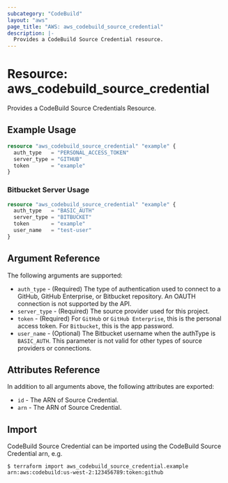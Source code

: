 ```yaml
---
subcategory: "CodeBuild"
layout: "aws"
page_title: "AWS: aws_codebuild_source_credential"
description: |-
  Provides a CodeBuild Source Credential resource.
---
```


# Resource: aws_codebuild_source_credential

Provides a CodeBuild Source Credentials Resource.

## Example Usage

```terraform
resource "aws_codebuild_source_credential" "example" {
  auth_type   = "PERSONAL_ACCESS_TOKEN"
  server_type = "GITHUB"
  token       = "example"
}
```

### Bitbucket Server Usage

```terraform
resource "aws_codebuild_source_credential" "example" {
  auth_type   = "BASIC_AUTH"
  server_type = "BITBUCKET"
  token       = "example"
  user_name   = "test-user"
}
```

## Argument Reference

The following arguments are supported:

* `auth_type` - (Required) The type of authentication used to connect to a GitHub, GitHub Enterprise, or Bitbucket repository. An OAUTH connection is not supported by the API.
* `server_type` - (Required) The source provider used for this project.
* `token` - (Required) For `GitHub` or `GitHub Enterprise`, this is the personal access token. For `Bitbucket`, this is the app password.
* `user_name` - (Optional) The Bitbucket username when the authType is `BASIC_AUTH`. This parameter is not valid for other types of source providers or connections.

## Attributes Reference

In addition to all arguments above, the following attributes are exported:

* `id` - The ARN of Source Credential.
* `arn` - The ARN of Source Credential.

## Import

CodeBuild Source Credential can be imported using the CodeBuild Source Credential arn, e.g.

```
$ terraform import aws_codebuild_source_credential.example arn:aws:codebuild:us-west-2:123456789:token:github
```
